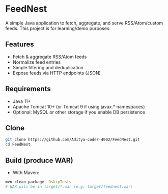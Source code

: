 # FeedNest

A simple Java application to fetch, aggregate, and serve RSS/Atom/custom feeds. This project is for learning/demo purposes.

## Features
- Fetch & aggregate RSS/Atom feeds
- Normalize feed entries
- Simple filtering and deduplication
- Expose feeds via HTTP endpoints (JSON)

## Requirements
- Java 11+
- Apache Tomcat 10+ (or Tomcat 9 if using javax.* namespaces)
- Optional: MySQL or other storage if you enable DB persistence

## Clone
```bash
git clone https://github.com/Aditya-coder-4002/FeedNest.git
cd FeedNest
```

## Build (produce WAR)
- With Maven:
```bash
mvn clean package -DskipTests
# WAR will be in target/*.war (e.g. target/feednest.war)
```

